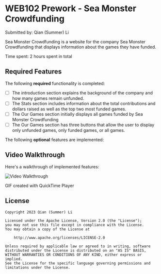 # WEB102 Prework - Sea Monster Crowdfunding

Submitted by: Qian (Summer) Li

Sea Monster Crowdfunding is a website for the company Sea Monster Crowdfunding that displays information about the games they have funded.

Time spent: 2 hours spent in total

## Required Features

The following **required** functionality is completed:

- [ ] The introduction section explains the background of the company and how many games remain unfunded.
- [ ] The Stats section includes information about the total contributions and dollars raised as well as the top two most funded games.
- [ ] The Our Games section initially displays all games funded by Sea Monster Crowdfunding
- [ ] The Our Games section has three buttons that allow the user to display only unfunded games, only funded games, or all games.

The following **optional** features are implemented:

## Video Walkthrough

Here's a walkthrough of implemented features:

<img src='https://imgur.com/a/JSTz5fJ' title='Video Walkthrough' width='' alt='Video Walkthrough' />

<!-- Replace this with whatever GIF tool you used! -->

GIF created with QuickTime Player

<!-- Recommended tools:
[Kap](https://getkap.co/) for macOS
[ScreenToGif](https://www.screentogif.com/) for Windows
[peek](https://github.com/phw/peek) for Linux. -->
<!--
## Notes

Describe any challenges encountered while building the app. -->

## License

    Copyright 2023 Qian (Summer) Li

    Licensed under the Apache License, Version 2.0 (the "License");
    you may not use this file except in compliance with the License.
    You may obtain a copy of the License at

        http://www.apache.org/licenses/LICENSE-2.0

    Unless required by applicable law or agreed to in writing, software
    distributed under the License is distributed on an "AS IS" BASIS,
    WITHOUT WARRANTIES OR CONDITIONS OF ANY KIND, either express or implied.
    See the License for the specific language governing permissions and
    limitations under the License.
